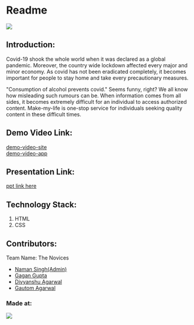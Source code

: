 Readme
======

[![](http://bit.ly/BuiltAtHack36)](https://hack36.com)

Introduction:
-------------

Covid-19 shook the whole world when it was declared as a global
pandemic. Moreover, the country wide lockdown affected every major and
minor economy. As covid has not been eradicated completely, it becomes
important for people to stay home and take every precautionary measures.



"Consumption of alcohol prevents covid." Seems funny, right? We all know
how misleading such rumours can be. When information comes from all
sides, it becomes extremely difficult for an individual to access
authorized content. Make-my-life is one-stop service for individuals
seeking quality content in these difficult times.

Demo Video Link:
----------------

[demo-video-site](https://drive.google.com/file/d/18mlZ-ipeBQsMTCaxr4sZukt1MFW-njIT/view?usp=sharing)
<br>
[demo-video-app](https://drive.google.com/file/d/12oacWEkhRFGrlAh5z6NcRcFR92yg29f0/view?usp=sharing)

Presentation Link:
------------------

[ppt link
here](https://drive.google.com/file/d/1V4FOt87SevLQ2pOAXzaTIHUv8d0Z_IJl/view?usp=sharing)

Technology Stack:
-----------------

1.  HTML
2.  CSS

Contributors:
-------------

Team Name: The Novices

-   [Naman Singh(Admin)](https://github.com/namansingh10)
-   [Gagan Gupta](https://github.com/Gagan1729-droid)
-   [Divyanshu Agarwal](https://github.com/divyanshu0210)
-   [Gautom Agarwal](https://github.com/gautom5987)

### Made at:

[![](http://bit.ly/BuiltAtHack36)](https://hack36.com)

